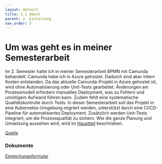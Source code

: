 ```yaml
---
layout: default
title: 2.1 About
parent: 2. Einleitung
nav_order: 3
---
```


# Um was geht es in meiner Semesterarbeit

Im 2. Semester hatte ich in meiner Semesterarbeit BPMN mit Camunda behandelt. Camunda habe ich in Azure gehostet. Dadurch sind aber intern Kosten entstanden. Da das aktuelle Camunda-Projekt in Azure gehostet ist, wird ohne Automatisierung oder Unit-Tests gearbeitet. Änderungen am Prozessmodell erfordern manuelles Deployment, was zu Fehlern und unnötigem Aufwand führen kann. Zudem fehlt eine systematische Qualitätskontrolle durch Tests. In dieser Semesterarbeit soll das Projekt in eine Kubernetes-Umgebung migriert werden, unterstützt durch eine CI/CD-Pipeline für automatisiertes Deployment. Zusätzlich werden Unit-Tests integriert, um die Prozessqualität zu sichern. Wie die ganze Planung und Umsetzung aussehen wird, wird im [Hauptteil](../Hauptteil/index.md) beschrieben.

[Quelle](../Quellenverzeichnis/index.md#about)


### Dokumente

[Einreichungsformular](../ressources/dokumente/ITCNE23_Semesterarbeit_4-V3(Einreichungsformular).pdf)